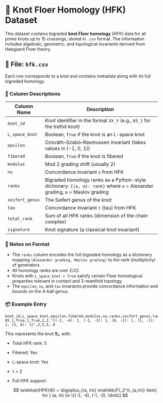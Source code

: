 # 🧬 Knot Floer Homology (HFK) Dataset

This dataset contains bigraded **knot Floer homology** (HFK) data for all prime knots up to 15 crossings, stored in `.csv` format. The information includes algebraic, geometric, and topological invariants derived from Heegaard Floer theory.

## 📄 File: `hfk.csv`

Each row corresponds to a knot and contains metadata along with its full bigraded homology.

### 🔢 Column Descriptions

| Column Name     | Description                                                                 |
|------------------|-----------------------------------------------------------------------------|
| `knot_id`        | Knot identifier in the format `XX_Y` (e.g., `03_1` for the trefoil knot)    |
| `L_space_knot`   | Boolean, `True` if the knot is an L-space knot                              |
| `epsilon`        | Ozsváth–Szabó–Rasmussen invariant (takes values in {-1, 0, 1})              |
| `fibered`        | Boolean, `True` if the knot is fibered                                      |
| `modulus`        | Mod 2 grading shift (usually 2)                                             |
| `nu`             | Concordance invariant `ν` from HFK                                          |
| `ranks`          | Bigraded homology ranks as a Python-style dictionary: `{(a, m): rank}` where `a` = Alexander grading, `m` = Maslov grading |
| `seifert_genus`  | The Seifert genus of the knot                                               |
| `tau`            | Concordance invariant `τ` (tau) from HFK                                    |
| `total_rank`     | Sum of all HFK ranks (dimension of the chain complex)                       |
| `signature`      | Knot signature (a classical knot invariant)                                 |

### 🧠 Notes on Format

- The `ranks` column encodes the full bigraded homology as a dictionary mapping `(Alexander grading, Maslov grading)` to the rank (multiplicity) of generators.
- All homology ranks are over ℤ/2ℤ.
- Knots with `L_space_knot = True` satisfy certain Floer homological properties relevant in contact and 3-manifold topology.
- The `epsilon`, `nu`, and `tau` invariants provide concordance information and bounds on the 4-ball genus.

### 📦 Example Entry

```csv
knot_id,L_space_knot,epsilon,fibered,modulus,nu,ranks,seifert_genus,tau,total_rank,signature
05_1,True,1,True,2,2,"{(-2, -4): 1, (-1, -3): 1, (0, -2): 1, (1, -1): 1, (2, 0): 1}",2,2,5,-4
````

This represents the knot **5₁**, with:

* Total HFK rank: 5
* Fibered: Yes
* L-space knot: Yes
* τ = 2
* Full HFK support:

  $$
  \widehat{HFK}(K) = \bigoplus_{(a, m)} \mathbb{F}_2^{r_{a,m}} \text{ for } (a, m) \in \{(-2, -4), (-1, -3), \dots\}
  $$